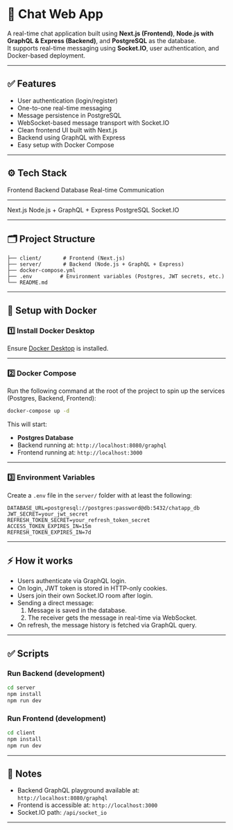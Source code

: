 # 🚀 Chat Web App

A real-time chat application built using **Next.js (Frontend)**,
**Node.js with GraphQL & Express (Backend)**, and **PostgreSQL** as the
database.\
It supports real-time messaging using **Socket.IO**, user
authentication, and Docker-based deployment.

------------------------------------------------------------------------

## ✅ Features

-   User authentication (login/register)
-   One-to-one real-time messaging
-   Message persistence in PostgreSQL
-   WebSocket-based message transport with Socket.IO
-   Clean frontend UI built with Next.js
-   Backend using GraphQL with Express
-   Easy setup with Docker Compose

------------------------------------------------------------------------

## ⚙️ Tech Stack

  Frontend   Backend                       Database     Real-time Communication
  ---------- ----------------------------- ------------ -------------------------
  Next.js    Node.js + GraphQL + Express   PostgreSQL   Socket.IO

------------------------------------------------------------------------

## 🗂 Project Structure

    ├── client/       # Frontend (Next.js)
    ├── server/       # Backend (Node.js + GraphQL + Express)
    ├── docker-compose.yml
    ├── .env         # Environment variables (Postgres, JWT secrets, etc.)
    └── README.md

------------------------------------------------------------------------

## 🐳 Setup with Docker

### 1️⃣ Install Docker Desktop

Ensure [Docker Desktop](https://www.docker.com/products/docker-desktop/)
is installed.

------------------------------------------------------------------------

### 2️⃣ Docker Compose

Run the following command at the root of the project to spin up the
services (Postgres, Backend, Frontend):

``` bash
docker-compose up -d
```

This will start:

-   **Postgres Database**
-   Backend running at: `http://localhost:8080/graphql`
-   Frontend running at: `http://localhost:3000`

------------------------------------------------------------------------

### 3️⃣ Environment Variables

Create a `.env` file in the `server/` folder with at least the
following:

``` env
DATABASE_URL=postgresql://postgres:password@db:5432/chatapp_db
JWT_SECRET=your_jwt_secret
REFRESH_TOKEN_SECRET=your_refresh_token_secret
ACCESS_TOKEN_EXPIRES_IN=15m
REFRESH_TOKEN_EXPIRES_IN=7d
```

------------------------------------------------------------------------

## ⚡ How it works

-   Users authenticate via GraphQL login.
-   On login, JWT token is stored in HTTP-only cookies.
-   Users join their own Socket.IO room after login.
-   Sending a direct message:
    1.  Message is saved in the database.
    2.  The receiver gets the message in real-time via WebSocket.
-   On refresh, the message history is fetched via GraphQL query.

------------------------------------------------------------------------

## ✅ Scripts

### Run Backend (development)

``` bash
cd server
npm install
npm run dev
```

### Run Frontend (development)

``` bash
cd client
npm install
npm run dev
```

------------------------------------------------------------------------

## 🔧 Notes

-   Backend GraphQL playground available at:
    `http://localhost:8080/graphql`
-   Frontend is accessible at: `http://localhost:3000`
-   Socket.IO path: `/api/socket_io`

------------------------------------------------------------------------
